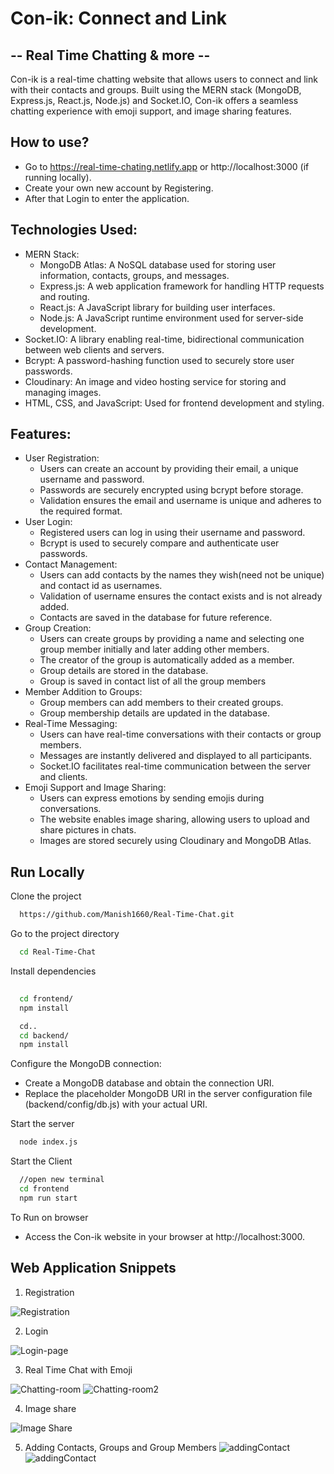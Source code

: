 # **Con-ik: Connect and Link** 
##  -- Real Time Chatting & more -- 


Con-ik is a real-time chatting website that allows users to connect and link with their contacts and groups. Built using the MERN stack (MongoDB, Express.js, React.js, Node.js) and Socket.IO, Con-ik offers a seamless chatting experience with emoji support, and image sharing features.

## How to use?
 - Go to https://real-time-chating.netlify.app or http://localhost:3000 (if running locally).
 - Create your own new account by Registering.
 - After that Login to enter the application. 

## Technologies Used:

-	MERN Stack:
    - MongoDB Atlas: A NoSQL database used for storing user information, contacts, groups, and messages.
    -	Express.js: A web application framework for handling HTTP requests and routing.
    -	React.js: A JavaScript library for building user interfaces.
    -	Node.js: A JavaScript runtime environment used for server-side development.
-	Socket.IO: A library enabling real-time, bidirectional communication between web clients and servers.
-	Bcrypt: A password-hashing function used to securely store user passwords.
-	Cloudinary: An image and video hosting service for storing and managing images.
-	HTML, CSS, and JavaScript: Used for frontend development and styling.

## Features:

-	User Registration:
    -	Users can create an account by providing their email, a unique username and password.
    -	Passwords are securely encrypted using bcrypt before storage.
    -	Validation ensures the email and username is unique and adheres to the required format.
-	User Login:
    -	Registered users can log in using their username and password.
    -	Bcrypt is used to securely compare and authenticate user passwords.
-	Contact Management:
    -	Users can add contacts by the names they wish(need not be unique) and contact id as usernames.
    -	Validation of username ensures the contact exists and is not already added.
    -	Contacts are saved in the database for future reference.
-	Group Creation:
    -	Users can create groups by providing a name and selecting one group member initially and later adding other members.
    -	The creator of the group is automatically added as a member.
    -	Group details are stored in the database.
    -	Group is saved in contact list of all the group members
-	Member Addition to Groups:
    -	Group members can add members to their created groups.
    -	Group membership details are updated in the database.
-	Real-Time Messaging:
    -	Users can have real-time conversations with their contacts or group members.
    -	Messages are instantly delivered and displayed to all participants.
    -	Socket.IO facilitates real-time communication between the server and clients.
-	Emoji Support and Image Sharing:
    -	Users can express emotions by sending emojis during conversations.
    -	The website enables image sharing, allowing users to upload and share pictures in chats.
    -	Images are stored securely using Cloudinary and MongoDB Atlas.

## Run Locally

Clone the project

```bash
  https://github.com/Manish1660/Real-Time-Chat.git
```

Go to the project directory

```bash
  cd Real-Time-Chat
```

Install dependencies

```bash
 
  cd frontend/
  npm install
```
```bash 
  cd..
  cd backend/
  npm install
```
Configure the MongoDB connection:
-	Create a MongoDB database and obtain the connection URI.
-	Replace the placeholder MongoDB URI in the server configuration file (backend/config/db.js) with your actual URI.



Start the server

```bash
  node index.js
```
Start the Client

```bash
  //open new terminal
  cd frontend
  npm run start
```
To Run on browser
-	Access the Con-ik website in your browser at http://localhost:3000.



## Web Application Snippets


1. Registration

![Registration](./real-chat-snippets/register.png)

2. Login

![Login-page](./real-chat-snippets/login.png)

3. Real Time Chat with Emoji 

![Chatting-room](./real-chat-snippets/chatpaneafterregister.png)
![Chatting-room2](./real-chat-snippets/realTimeChat.png)

4. Image share

![Image Share](./real-chat-snippets/imageShare.png)

5. Adding Contacts, Groups and Group Members
![addingContact](./real-chat-snippets/addingGroups.png)
![addingContact](./real-chat-snippets/addingContact.png)



